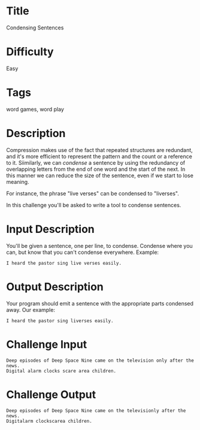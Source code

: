 # Title

Condensing Sentences

# Difficulty

Easy

# Tags

word games, word play

# Description

Compression makes use of the fact that repeated structures are redundant, and it's more efficient to represent the pattern and the count or a reference to it. Siimilarly, we can *condense* a sentence by using the redundancy of overlapping letters from the end of one word and the start of the next. In this manner we can reduce the size of the sentence, even if we start to lose meaning. 

For instance, the phrase "live verses" can be condensed to "liverses". 

In this challenge you'll be asked to write a tool to condense sentences.

# Input Description

You'll be given a sentence, one per line, to condense. Condense where you can, but know that you can't condense everywhere. Example:

    I heard the pastor sing live verses easily.

# Output Description

Your program should emit a sentence with the appropriate parts condensed away. Our example:

    I heard the pastor sing liverses easily. 

# Challenge Input

    Deep episodes of Deep Space Nine came on the television only after the news.
    Digital alarm clocks scare area children.

# Challenge Output

    Deep episodes of Deep Space Nine came on the televisionly after the news.
    Digitalarm clockscarea children.
